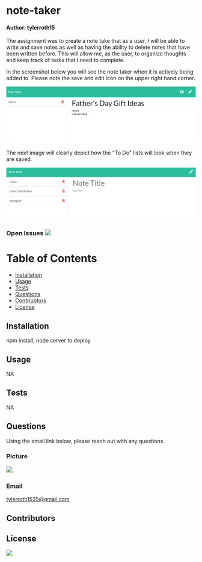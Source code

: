 
# note-taker
#### Author: tylerroth15

The assignment was to create a note take that as a user, I will be able to write and save notes as well as having the ability to delete notes that have been written before. This will allow me, as the user, to organize thoughts and keep track of tasks that I need to complete.

In the screenshot below you will see the note taker when it is actively being added to. Please note the save and edit icon on the upper right hand corner. 

<img src="Develop\public\assets\readme\To Do List 1.PNG">

The next image will clearly depict how the "To Do" lists will look when they are saved. 

<img src="Develop\public\assets\readme\to do list 2.PNG">

### Open Issues <img src= "https://img.shields.io/github/issues/tylerroth15/note-taker">


# Table of Contents
* [Installation](#installation) 
* [Usage](#usage)
* [Tests](#tests)
* [Questions](#questions)
* [Contriubtors](#contributors)
* [License](#license)

## Installation

npm install, node server to deploy


## Usage

NA

## Tests

NA

## Questions

Using the email link below, please reach out with any questions.

### Picture
<img src="https://avatars0.githubusercontent.com/u/59520608?v=4"> 

### Email

tylerroth1535@gmail.com

## Contributors


## License
<img src="https://img.shields.io/github/license/tylerroth15/note-taker">

